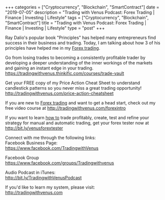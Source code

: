 +++
categories = ["Cryptocurrency", "Blockchain", "SmartContract"]
date = "2019-07-05"
description = "Trading with Venus Podcast: Forex Trading | Finance | Investing | Lifestyle"
tags = ["Cryptocurrency", "Blockchain", "SmartContract"]
title = "Trading with Venus Podcast: Forex Trading | Finance | Investing | Lifestyle"
type = "post"
+++

Ray Dalio's popular book "Principles" has helped many entrepreneurs find
success in their business and trading. Today, I am talking about how 3
of his principles have helped me in my [Forex trading](https://www.fintechee.com/forex-trading-strategies/).

Go from losing trades to becoming a consistently profitable trader by
developing a deeper understanding of the inner workings of the markets
and gaining an instant edge in your trading.  
https://tradingwithvenus.thinkific.com/courses/trade-vault

Get your FREE copy of my Price Action Cheat Sheet to understand
candlestick patterns so you never miss a great trading opportunity!  
http://tradingwithvenus.com/price-action-cheatsheet

If you are new to [Forex trading](https://www.fintechee.com/forex-trading-strategies/) and want to get a head start, check out
my free video course at http://tradingwithvenus.com/forexintro

If you want to learn [how to](https://www.playgroundfx.com/blog/forex-trading-how-to/) trade profitably, create, test and refine
your strategy for manual and automatic trading, get your forex tester
now at http://bit.ly/venusforextester

Connect with me through the following links:  
Facebook Business Page:  
https://www.facebook.com/TradingwithVenus

Facebook Group  
https://www.facebook.com/groups/Tradingwithvenus

Audio Podcast in iTunes:  
http://bit.ly/TradingwithVenusPodcast

If you'd like to learn my system, please visit:  
http://tradingwithvenus.com